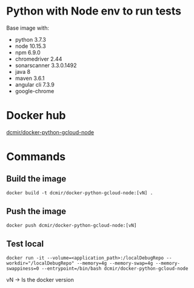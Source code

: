 # Python with Node env to run tests

Base image with:
- python 3.7.3
- node 10.15.3
- npm 6.9.0
- chromedriver 2.44
- sonarscanner 3.3.0.1492
- java 8
- maven 3.6.1
- angular cli 7.3.9
- google-chrome

# Docker hub

[dcmir/docker-python-gcloud-node](https://hub.docker.com/r/dcmir/docker-python-gcloud-node/)

# Commands


## Build the image
```
docker build -t dcmir/docker-python-gcloud-node:[vN] .
```

## Push the image

```
docker push dcmir/docker-python-gcloud-node:[vN]
```

## Test local

```
docker run -it --volume=<application_path>:/localDebugRepo --workdir="/localDebugRepo" --memory=4g --memory-swap=4g --memory-swappiness=0 --entrypoint=/bin/bash dcmir/docker-python-gcloud-node
```

vN -> Is the docker version
